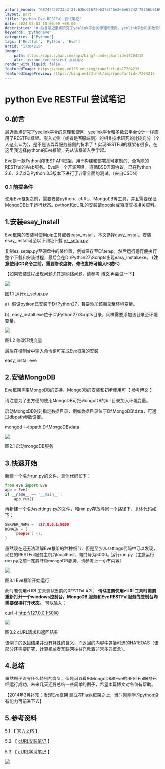 ```yaml
---
arturl_encode: "68747470733a2f2f:626c6f672e6373646e2e6e65742f78756b6169383731313035:2f61727469636c652f64657461696c732f3137323034323135"
layout: post
title: "python-Eve-RESTFul-尝试笔记"
date: 2024-03-03 10:00:00 +08:00
description: "0.前言最近重点研究了yeelink平台的原理和使用，yeelink平台和多数云平台设计一样应用了R"
keywords: "pythoneve"
categories: ['Python']
tags: ['Restful', 'Python', 'Eve']
artid: "17204215"
image:
    path: https://api.vvhan.com/api/bing?rand=sj&artid=17204215
    alt: "python-Eve-RESTFul-尝试笔记"
render_with_liquid: false
featuredImage: https://bing.ee123.net/img/rand?artid=17204215
featuredImagePreview: https://bing.ee123.net/img/rand?artid=17204215
---
```


# python Eve RESTFul 尝试笔记

## 0.前言

最近重点研究了yeelink平台的原理和使用，yeelink平台和多数云平台设计一样应用了RESTFul框架。嵌入式侧（或者是客服端侧）的相关技术研究的比较充分（个人这么认为），是不是该弄弄服务器侧的技术了！实现RESTFul的框架有很多，在这里我选择python的Eve框架，先从该框架入手学起。

Eve是一款Python的REST API框架，用于构建和部署高可定制的、全功能的RESTful的Web服务。Eve是一个开源项目，遵循BSD开源协议，已在Python 2.6、2.7以及Python 3.3版本下进行了非常全面的测试。（来自CSDN）

### 0.1 前提条件

使用Eve框架之前，需要安装python、cURL、MongoDB等工具，并且需要保证MongoDB处于运行状态。python和cURL的安装请google或百度查找相关资料。

## 1.安装esay_install

Eve框架的安装可使用pip工具或者easy_install，本文选择easy_install。安装esay_install可至以下网址下载
[ez_setup.py](https://pypi.python.org/pypi/setuptools#windows)

复制ez_setup.py至硬盘中的某位置，例如保存至E:\temp。然后运行运行便执行整个下载和安装过程，最后会在D:\Python27\Scripts出现easy_install.exe。
**(注意使用CD命令之前，需要修改盘符，修改盘符可输入E:或F:)**

【如果安装过程出现问题尤其是网络问题，请参考
[博文](http://blog.csdn.net/xukai871105/article/details/20648973)
再尝试一下】

![](https://img-blog.csdn.net/20131208195742203)

图1.1 运行ez_setup.py

a）假设python已安装于D:\Python27，若要添加该目录至环境变量。

b）easy_install.exe位于D:\Python27\Scripts目录，同样需要添加该目录至环境变量。

![](https://img-blog.csdn.net/20131208195749703)

图1.2 修改环境变量

最后在控制台中输入命令便可完成Eve框架的安装

easy_install eve

## 2.安装MongoDB

Eve框架需要MongoDB的支持，MongoDB的安装和初步使用可【
[参考博文](http://www.cnblogs.com/lipan/archive/2011/03/08/1966463.html)
】

请注意为了更方便的使用MongoDB可把MongoDB的bin目录加入环境变量。

启动MongoDB时刻指定数据目录，例如数据目录位于D:\MongoDB\data，可通过dbpath参数设置。

mongod --dbpath D:\MongoDB\data

![](https://img-blog.csdn.net/20131208195754828)

图2.1 启动mongoDB服务

## 3.快速开始

新建一个名为run.py的文件，具体代码如下：

```python
from eve import Eve
app = Eve()
if __name__ == '__main__':
    app.run()
```

再新建一个名为settings.py的文件，和run.py存放与同一个路径下，具体代码如下：

```cpp
SERVER_NAME = '127.0.0.1:5000'
DOMAIN = {
    'people': {},
}
```

虽然现在还无法理解Eve框架的种种细节，但是至少从settings代码中可以发现，现在的RESTFul服务主机为localhost，端口号为5000。运行run.py（注意运行run.py之前一定要开启mongoDB服务，请参考上一小节内容）

![](https://img-blog.csdn.net/20131208195800281)

图3.1 Eve框架开始运行

此时若使用cURL工具测试当前的RESTFul API。
**请注意要使用cURL工具时需要重新打开一个windows控制台，MongoDB 服务和Eve RESTFul服务的控制台均需要保持打开状态。**
可以输入：

curl -i http://127.0.0.1:5000

![](https://img-blog.csdn.net/20131208195806281)

图3.2 cURL请求和返回结果

该例子的返回结果并没有特殊的含义，而返回的内容中包括可选的HATEOAS（该部分还需要研究，计算机或者互联网往往充斥着非常多的概念）。

## 4.总结

虽然例子没有什么特别的含义，但是可以看出MongoDB和Eve的RESTFul服务已经运行成功。未来几天还将总结一些简单的例子，希望本篇博文对各位有帮助。
  

【2014年3月补充：发现Eve框架 建立在Flask框架之上，当时刚刚学习python没有能力再前进下去】

## 5.参考资料

5.1 【
[官方文档](http://python-eve.org/quickstart.html)
】

5.2 【
[cURL安装笔记](http://blog.csdn.net/xukai871105/article/details/9323761)
】

5.3 【
[cURL学习笔记](http://blog.csdn.net/xukai871105/article/details/17173771)
】
  

![](https://img-blog.csdn.net/20161001213837403)